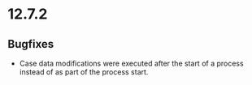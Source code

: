 # 12.7.2

## Bugfixes

* Case data modifications were executed after the start of a process instead of as part of the process start.
